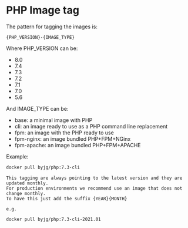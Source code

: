 # PHP Image tag

The pattern for tagging the images is:

```text
{PHP_VERSION}-{IMAGE_TYPE}
```

Where PHP_VERSION can be:
- 8.0
- 7.4
- 7.3
- 7.2
- 7.1
- 7.0
- 5.6

And IMAGE_TYPE can be:
- base: a minimal image with PHP
- cli: an image ready to use as a PHP command line replacement
- fpm: an image with the PHP ready to use
- fpm-nginx: an image bundled PHP+FPM+NGinx
- fpm-apache: an image bundled PHP+FPM+APACHE

Example:

```bash
docker pull byjg/php:7.3-cli
```

```tip
This tagging are always pointing to the latest version and they are updated monthly. 
For production environments we recommend use an image that does not change monthly. 
To have this just add the suffix {YEAR}{MONTH}

e.g.

docker pull byjg/php:7.3-cli-2021.01
```
